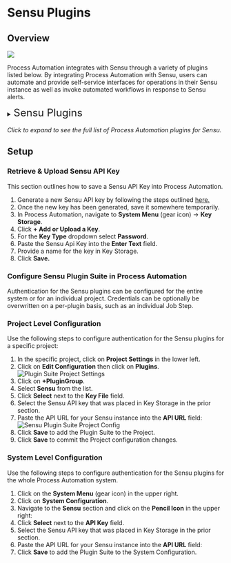 # Sensu Plugins

## Overview

![](@assets/img/sensu-logo.png)

Process Automation integrates with Sensu through a variety of plugins listed below.
By integrating Process Automation with Sensu, users can automate and provide self-service interfaces for operations in their Sensu instance
as well as invoke automated workflows in response to Sensu alerts.

<details><summary> <font size="5">Sensu Plugins</font>
</summary>

|Plugin Name| Plugin Type| Description|
|:---------------------------------------------------------|:---------------------------------------------------------:|:---------------------------------------------------------|
|[**Get Check Info**](/docs/manual/node-steps/sensu.html#sensu-get-check-info)|Node Step|Get Check info from an Entity.|
|[**Create Silence Entry**](/docs/manual/node-steps/sensu.html#sensu-create-silence-entry)|Node Step|Create a Silence for a check of a selected entity.|
|[**Delete Silence Entry**](/docs/manual/node-steps/sensu.html#sensu-delete-silence-entry)|Node Step|Delete a Silence for a check of a selected entity.|
|[**Create Event**](/docs/manual/node-steps/sensu.html#sensu-event-create)|Node Step|Create a new Sensu event.|
|[**Run Ad Hoc Check**](/docs/manual/node-steps/sensu.html#sensu-run-ad-hoc-check)|Node Step|Create an Ad Hoc Check Execution Request.|
|[**Create Check**](/docs/manual/workflow-steps/sensu.html#sensu-check-create)|Workflow Step|Create a new Check.|
|[**Delete a Silence Check**](/docs/manual/workflow-steps/sensu.html#sensu-delete-silence)|Workflow Step|Delete a Silence for a check of a selected entity.|
|[**Create a Silence Entry**](/docs/manual/workflow-steps/sensu.html#sensu-create-silence-entry)|Workflow Step|Create a Silence for a check of a selected entity.|
|[**Sensu Node Source**](/docs/manual/projects/resource-model-sources/sensu.html#sensu-node-source)|Node Source|Populate node inventory with hosts from Sensu.|
|[**Node Health Check**](/docs/manual/healthcheckplugins/sensu.html#sensu-health-check-enterprise)|Health Check|Display node health based on host health in Sensu.|

</details>
<br>
<em>Click to expand to see the full list of Process Automation plugins for Sensu.</em>

## Setup

### Retrieve & Upload Sensu API Key

This section outlines how to save a Sensu API Key into Process Automation.

1. Generate a new Sensu API key by following the steps outlined [here.](https://docs.sensu.io/sensu-go/latest/api/core/apikeys/#create-a-new-api-key)
2. Once the new key has been generated, save it somewhere temporarily. 
3. In Process Automation, navigate to **System Menu** (gear icon) -> **Key Storage**.
4. Click **+ Add or Upload a Key**.
5. For the **Key Type** dropdown select **Password**.
6. Paste the Sensu Api Key into the **Enter Text** field.
7. Provide a name for the key in Key Storage. 
8. Click **Save.**

### Configure Sensu Plugin Suite in Process Automation

Authentication for the Sensu plugins can be configured for the entire system or for an individual project.
Credentials can be optionally be overwritten on a per-plugin basis, such as an individual Job Step.

### Project Level Configuration
Use the following steps to configure authentication for the Sensu plugins for a specific project:

1. In the specific project, click on **Project Settings** in the lower left.
2. Click on **Edit Configuration** then click on **Plugins**.
   ![Plugin Suite Project Settings](@assets/img/plugin-groups-project-settings.png)<br>
3. Click on **+PluginGroup**.
4. Select **Sensu** from the list.
5. Click **Select** next to the **Key File** field.
6. Select the Sensu API key that was placed in Key Storage in the prior section.
7. Paste the API URL for your Sensu instance into the **API URL** field:
    ![Sensu Plugin Suite Project Config](@assets/img/sensu-pluginsgroup-project.png)<br>
8. Click **Save** to add the Plugin Suite to the Project.
9. Click **Save** to commit the Project configuration changes.

### System Level Configuration

Use the following steps to configure authentication for the Sensu plugins for the whole Process Automation system.

1. Click on the **System Menu** (gear icon) in the upper right.
2. Click on **System Configuration**.
3. Navigate to the **Sensu** section and click on the **Pencil Icon** in the upper right:
4. Click **Select** next to the **API Key** field. 
5. Select the Sensu API key that was placed in Key Storage in the prior section.
6. Paste the API URL for your Sensu instance into the **API URL** field:
7. Click **Save** to add the Plugin Suite to the System Configuration.